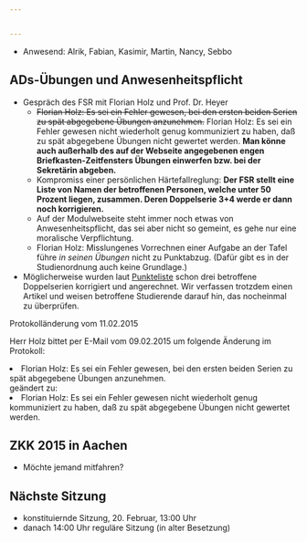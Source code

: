 ```yaml
---


---
```


* Anwesend: Alrik, Fabian, Kasimir, Martin, Nancy, Sebbo

## ADs-Übungen und Anwesenheitspflicht

* Gespräch des FSR mit Florian Holz und Prof. Dr. Heyer
  * <s>Florian Holz: Es sei ein Fehler gewesen, bei den ersten beiden Serien zu spät abgegebene Übungen anzunehmen.</s> Florian Holz: Es sei ein Fehler gewesen nicht wiederholt genug kommuniziert zu haben, daß zu spät abgegebene Übungen nicht gewertet werden. **Man könne auch außerhalb des auf der Webseite angegebenen engen Briefkasten-Zeitfensters Übungen einwerfen bzw. bei der Sekretärin abgeben.**
  * Kompromiss einer persönlichen Härtefallreglung: **Der FSR stellt eine Liste von Namen der betroffenen Personen, welche unter 50 Prozent liegen, zusammen. Deren Doppelserie 3+4 werde er dann noch korrigieren.**
  * Auf der Modulwebseite steht immer noch etwas von Anwesenheitspflicht, das sei aber nicht so gemeint, es gehe nur eine moralische Verpflichtung.
  * Florian Holz: Misslungenes Vorrechnen einer Aufgabe an der Tafel führe *in seinen Übungen* 
  nicht zu Punktabzug. (Dafür gibt es in der Studienordnung auch keine Grundlage.)
* Möglicherweise wurden laut [Punkteliste](http://aspra29.informatik.uni-leipzig.de/lehre/ads1-ws14/ads1-ws14_punkteliste.pdf) schon drei betroffene Doppelserien korrigiert und angerechnet. Wir verfassen trotzdem einen Artikel und weisen betroffene Studierende darauf hin, das nocheinmal zu überprüfen.

<div class="panel panel-info">
 <div class="panel-heading">Protokolländerung vom 11.02.2015</div>
  <div class="panel-body">
    <p>Herr Holz bittet per E-Mail vom 09.02.2015 um folgende Änderung im Protokoll:
    <li> Florian Holz: Es sei ein Fehler gewesen, bei den ersten beiden Serien zu spät abgegebene Übungen anzunehmen.<br>
    geändert zu:<br>
	<li> Florian Holz: Es sei ein Fehler gewesen nicht wiederholt genug kommuniziert zu haben, daß zu spät abgegebene Übungen nicht gewertet werden.</p>
  </div>
</div>

## ZKK 2015 in Aachen

* Möchte jemand mitfahren?

## Nächste Sitzung

* konstituiernde Sitzung, 20. Februar, 13:00 Uhr
* danach 14:00 Uhr reguläre Sitzung (in alter Besetzung)
